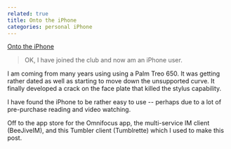 ```yaml
---
related: true
title: Onto the iPhone
categories: personal iPhone
---
```

[Onto the iPhone][1]

> OK, I have joined the club and now am an iPhone user.

I am coming from many years using using a Palm Treo 650. It was getting rather
dated as well as starting to move down the unsupported curve. It finally
developed a crack on the face plate that killed the stylus capability.

I have found the iPhone to be rather easy to use -- perhaps due to a lot of
pre-purchase reading and video watching.

Off to the app store for the Omnifocus app, the multi-service IM client
(BeeJiveIM), and this Tumbler client (Tumblrette) which I used to make this
post.

[1]: http://www.apple.com/iphone

